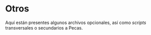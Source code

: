 # Otros

Aquí están presentes algunos archivos opcionales, así como *scripts* 
transversales o secundarios a Pecas.
